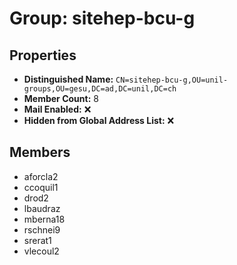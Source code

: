 # Group: sitehep-bcu-g

## Properties

- **Distinguished Name:** `CN=sitehep-bcu-g,OU=unil-groups,OU=gesu,DC=ad,DC=unil,DC=ch`
- **Member Count:** 8
- **Mail Enabled:** ❌
- **Hidden from Global Address List:** ❌

## Members

- aforcla2
- ccoquil1
- drod2
- lbaudraz
- mberna18
- rschnei9
- srerat1
- vlecoul2
